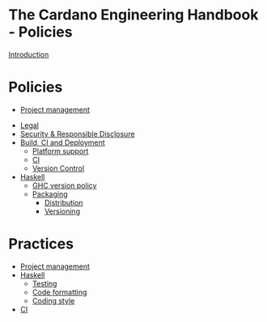 # The Cardano Engineering Handbook - Policies

[Introduction](./introduction.md)

# Policies

- [Project management](./policy/project/README.md)
<!-- draft until reviewed -->
- [Legal]() <!--(./policy/legal/README.md)-->
- [Security & Responsible Disclosure](./policy/security/README.md)
- [Build, CI and Deployment](./policy/build.md)
  - [Platform support](./policy/platforms.md)
  - [CI](./policy/ci/README.md)
  - [Version Control](./policy/vcs.md)
- [Haskell](./policy/haskell/README.md)
  - [GHC version policy](./policy/haskell/ghc-version-policy.md)
  - [Packaging](./policy/haskell/packaging/README.md)
    - [Distribution](./policy/haskell/packaging/distribution.md)
    - [Versioning](./policy/haskell/packaging/versioning.md)

# Practices

- [Project management](./practices/project/README.md)
- [Haskell](./practices/haskell/README.md)
    - [Testing](./practices/haskell/testing.md)
    - [Code formatting](./practices/haskell/code-formatting.md)
    - [Coding style](./practices/haskell/coding-style.md)
- [CI](./practices/ci/README.md)
